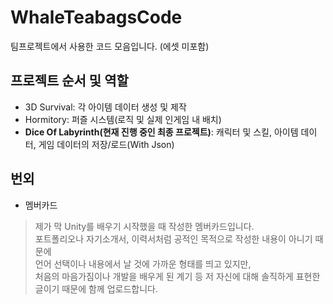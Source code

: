 # WhaleTeabagsCode
팀프로젝트에서 사용한 코드 모음입니다. (에셋 미포함)

## 프로젝트 순서 및 역할
- 3D Survival: 각 아이템 데이터 생성 및 제작
- Hormitory: 퍼즐 시스템(로직 및 실제 인게임 내 배치)
- **Dice Of Labyrinth(현재 진행 중인 최종 프로젝트)**: 캐릭터 및 스킬, 아이템 데이터, 게임 데이터의 저장/로드(With Json)

## 번외
- 멤버카드
> 제가 막 Unity를 배우기 시작했을 때 작성한 멤버카드입니다.   
> 포트폴리오나 자기소개서, 이력서처럼 공적인 목적으로 작성한 내용이 아니기 때문에   
> 언어 선택이나 내용에서 날 것에 가까운 형태를 띄고 있지만,   
> 처음의 마음가짐이나 개발을 배우게 된 계기 등 저 자신에 대해 솔직하게 표현한 글이기 때문에 함께 업로드합니다.
